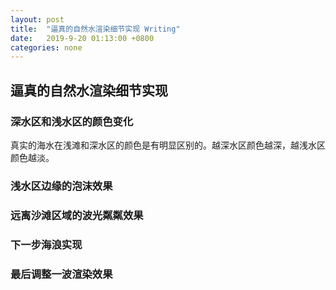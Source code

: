 ```yaml
---
layout: post
title:  "逼真的自然水渲染细节实现 Writing"
date:   2019-9-20 01:13:00 +0800
categories: none
---
```

## 逼真的自然水渲染细节实现
 
### 深水区和浅水区的颜色变化
真实的海水在浅滩和深水区的颜色是有明显区别的。越深水区颜色越深，越浅水区颜色越淡。
### 浅水区边缘的泡沫效果
### 远离沙滩区域的波光粼粼效果
### 下一步海浪实现
### 最后调整一波渲染效果